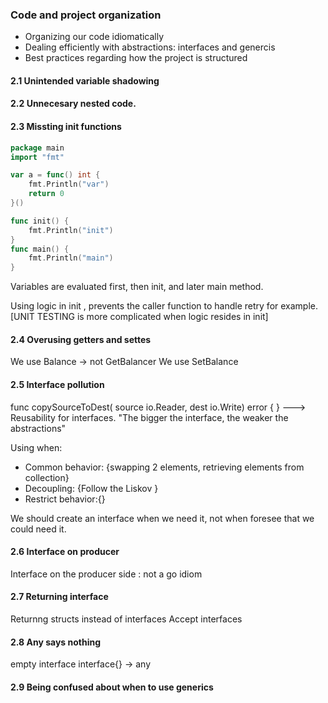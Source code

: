 ### Code and project organization

- Organizing our code idiomatically
- Dealing efficiently with abstractions: interfaces and genercis
- Best practices regarding how the project is structured

#### 2.1 Unintended variable shadowing
#### 2.2 Unnecesary nested code.
#### 2.3 Missting init functions

```go
package main
import "fmt"

var a = func() int {
	fmt.Println("var")
	return 0
}()

func init() {
	fmt.Println("init")
}
func main() {
	fmt.Println("main")
}

``` 
Variables are evaluated first, then init, and later main method.

Using logic in init , prevents the caller function to handle retry for example. [UNIT TESTING is more complicated when logic resides in init]

#### 2.4 Overusing getters and settes
We use Balance -> not GetBalancer
We use SetBalance
#### 2.5 Interface pollution

func copySourceToDest( source io.Reader, dest io.Write) error {
} ---> Reusability for interfaces.
"The bigger the interface, the weaker the abstractions"

Using when:

- Common behavior: {swapping 2 elements, retrieving elements from collection}
- Decoupling: {Follow the Liskov }
- Restrict behavior:{}

We should create an interface when we need it, not when foresee that we could need it.

#### 2.6 Interface on producer

Interface on the producer side :  not a go idiom

#### 2.7 Returning interface

Returnng structs instead of interfaces
Accept interfaces

#### 2.8 Any says nothing

empty interface interface{} -> any

#### 2.9 Being confused about when to use generics

